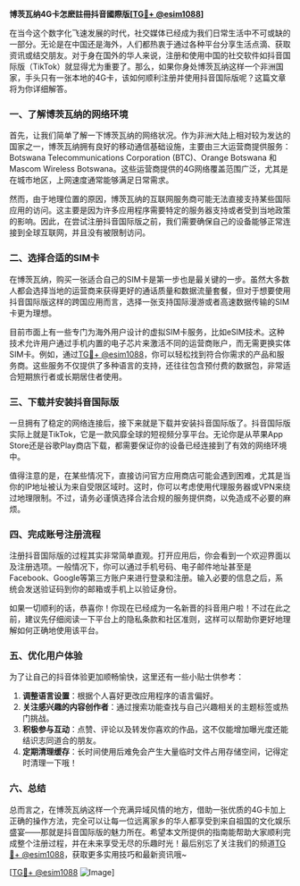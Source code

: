 **博茨瓦纳4G卡怎麽註冊抖音國際版[[TG💪+ @esim1088](https://t.me/s/esim1088)]**

在当今这个数字化飞速发展的时代，社交媒体已经成为我们日常生活中不可或缺的一部分。无论是在中国还是海外，人们都热衷于通过各种平台分享生活点滴、获取资讯或结交朋友。对于身在国外的华人来说，注册和使用中国的社交软件如抖音国际版（TikTok）就显得尤为重要了。那么，如果你身处博茨瓦纳这样一个非洲国家，手头只有一张本地的4G卡，该如何顺利注册并使用抖音国际版呢？这篇文章将为你详细解答。

### 一、了解博茨瓦纳的网络环境

首先，让我们简单了解一下博茨瓦纳的网络状况。作为非洲大陆上相对较为发达的国家之一，博茨瓦纳拥有良好的移动通信基础设施，主要由三大运营商提供服务：Botswana Telecommunications Corporation (BTC)、Orange Botswana 和 Mascom Wireless Botswana。这些运营商提供的4G网络覆盖范围广泛，尤其是在城市地区，上网速度通常能够满足日常需求。

然而，由于地理位置的原因，博茨瓦纳的互联网服务商可能无法直接支持某些国际应用的访问。这主要是因为许多应用程序需要特定的服务器支持或者受到当地政策的影响。因此，在尝试注册抖音国际版之前，我们需要确保自己的设备能够正常连接到全球互联网，并且没有被限制访问。

### 二、选择合适的SIM卡

在博茨瓦纳，购买一张适合自己的SIM卡是第一步也是最关键的一步。虽然大多数人都会选择当地的运营商来获得更好的通话质量和数据流量套餐，但对于想要使用抖音国际版这样的跨国应用而言，选择一张支持国际漫游或者高速数据传输的SIM卡更为理想。

目前市面上有一些专门为海外用户设计的虚拟SIM卡服务，比如eSIM技术。这种技术允许用户通过手机内置的电子芯片来激活不同的运营商账户，而无需更换实体SIM卡。例如，通过[TG💪+ @esim1088](https://t.me/s/esim1088)，你可以轻松找到符合你需求的产品和服务商。这些服务不仅提供了多种语言的支持，还往往包含预付费的数据包，非常适合短期旅行者或长期居住者使用。

### 三、下载并安装抖音国际版

一旦拥有了稳定的网络连接后，接下来就是下载并安装抖音国际版了。抖音国际版实际上就是TikTok，它是一款风靡全球的短视频分享平台。无论你是从苹果App Store还是谷歌Play商店下载，都需要保证你的设备已经连接到了有效的网络环境中。

值得注意的是，在某些情况下，直接访问官方应用商店可能会遇到困难，尤其是当你的IP地址被认为来自受限区域时。这时，你可以考虑使用代理服务器或VPN来绕过地理限制。不过，请务必谨慎选择合法合规的服务提供商，以免造成不必要的麻烦。

### 四、完成账号注册流程

注册抖音国际版的过程其实非常简单直观。打开应用后，你会看到一个欢迎界面以及注册选项。一般情况下，你可以通过手机号码、电子邮件地址甚至是Facebook、Google等第三方账户来进行登录和注册。输入必要的信息之后，系统会发送验证码到你的邮箱或手机上以验证身份。

如果一切顺利的话，恭喜你！你现在已经成为一名新晋的抖音用户啦！不过在此之前，建议先仔细阅读一下平台上的隐私条款和社区准则，这样可以帮助你更好地理解如何正确地使用该平台。

### 五、优化用户体验

为了让自己的抖音体验更加顺畅愉快，这里还有一些小贴士供参考：

1. **调整语言设置**：根据个人喜好更改应用程序的语言偏好。
2. **关注感兴趣的内容创作者**：通过搜索功能查找与自己兴趣相关的主题标签或热门挑战。
3. **积极参与互动**：点赞、评论以及转发你喜欢的作品，这不仅能增加曝光度还能结识志同道合的朋友。
4. **定期清理缓存**：长时间使用后难免会产生大量临时文件占用存储空间，记得定时清理一下哦！

### 六、总结

总而言之，在博茨瓦纳这样一个充满异域风情的地方，借助一张优质的4G卡加上正确的操作方法，完全可以让每一位远离家乡的华人都享受到来自祖国的文化娱乐盛宴——那就是抖音国际版的魅力所在。希望本文所提供的指南能帮助大家顺利完成整个注册过程，并在未来享受无尽的乐趣时光！最后别忘了关注我们的频道[TG💪+ @esim1088](https://t.me/s/esim1088)，获取更多实用技巧和最新资讯哦~

[[TG💪+ @esim1088](https://t.me/s/esim1088) ![Image](https://i.postimg.cc/4NQfJmqS/Snipaste-2025-05-13-00-14-12.png)]
